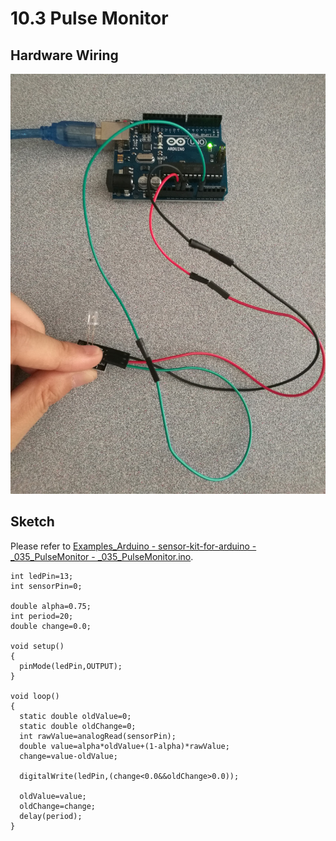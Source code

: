 # 10.3 Pulse Monitor

## Hardware Wiring
![Image](../../Examples/sensor-kit-for-arduino/035_pulsemonitor.jpg)

## Sketch
Please refer to [Examples_Arduino - sensor-kit-for-arduino - _035_PulseMonitor - _035_PulseMonitor.ino](https://github.com/LongerVisionRobot/Examples_Arduino/blob/master/sensor-kit-for-arduino/_035_PulseMonitor/_035_PulseMonitor.ino).
```
int ledPin=13;
int sensorPin=0;

double alpha=0.75;
int period=20;
double change=0.0;

void setup()
{
  pinMode(ledPin,OUTPUT);
}

void loop()
{
  static double oldValue=0;
  static double oldChange=0;
  int rawValue=analogRead(sensorPin);
  double value=alpha*oldValue+(1-alpha)*rawValue;
  change=value-oldValue;

  digitalWrite(ledPin,(change<0.0&&oldChange>0.0));
  
  oldValue=value;
  oldChange=change;
  delay(period);
}
```
